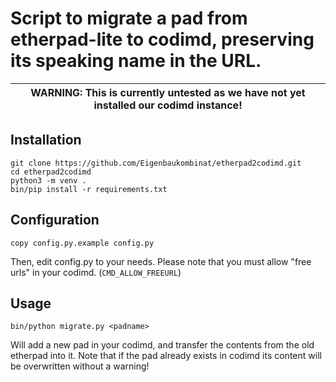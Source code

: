 # Script to migrate a pad from etherpad-lite to codimd, preserving its speaking name in the URL.

| WARNING: This is currently untested as we have not yet installed our codimd instance! |
| --- |

## Installation

```
git clone https://github.com/Eigenbaukombinat/etherpad2codimd.git
cd etherpad2codimd
python3 -m venv .
bin/pip install -r requirements.txt
```

## Configuration

```
copy config.py.example config.py
```

Then, edit config.py to your needs.
Please note that you must allow "free urls" in your codimd. (`CMD_ALLOW_FREEURL`)

## Usage

```
bin/python migrate.py <padname>
```

Will add a new pad <padname> in your codimd, and transfer the contents from the old etherpad into it. Note that if the pad already exists in codimd its content will be overwritten without a warning!

